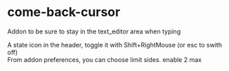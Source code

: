 # come-back-cursor

Addon to be sure to stay in the text_editor area when typing

A state icon in the header, toggle it with Shift+RightMouse   (or esc to swith off)     
From addon preferences, you can choose limit sides. enable 2 max  
